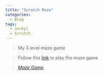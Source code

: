 ```yaml
---
title: "Scratch Maze"
categories:
  - Blog
tags:
  - Jerkyl
  - Scratch
---
```


> My 3 level maze game 

> Follow this [link](https://scratch.mit.edu/projects/807774912/) to play the maze game
  
> <cite><a href="https://scratch.mit.edu/projects/807774912/">Maze Game</a></cite>
